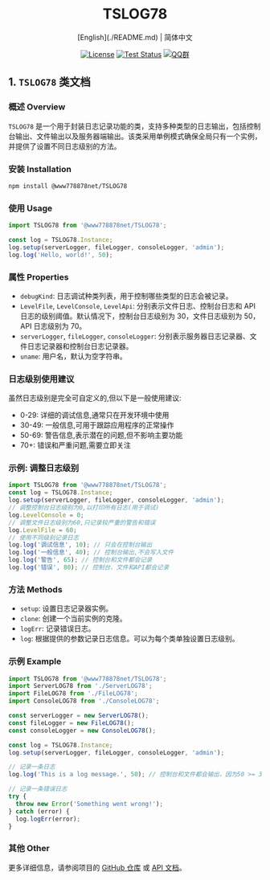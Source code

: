 
<h1 align="center">TSLOG78</h1>
<div align="center">
[English](./README.md) | 简体中文

[![License](https://img.shields.io/badge/license-Apache%202-green.svg)](https://www.apache.org/licenses/LICENSE-2.0)
[![Test Status](https://github.com/www778878net/TsLog78/actions/workflows/BuildandTest.yml/badge.svg?branch=main)](https://github.com/www778878net/TsLog78/actions/workflows/BuildandTest.yml)
[![QQ群](https://img.shields.io/badge/QQ群-323397913-blue.svg?style=flat-square&color=12b7f5&logo=qq)](https://qm.qq.com/cgi-bin/qm/qr?k=it9gUUVdBEDWiTOH21NsoRHAbE9IAzAO&jump_from=webapi&authKey=KQwSXEPwpAlzAFvanFURm0Foec9G9Dak0DmThWCexhqUFbWzlGjAFC7t0jrjdKdL)

</div>


## 1. `TSLOG78` 类文档
### 概述 Overview


`TSLOG78` 是一个用于封装日志记录功能的类，支持多种类型的日志输出，包括控制台输出、文件输出以及服务器端输出。该类采用单例模式确保全局只有一个实例，并提供了设置不同日志级别的方法。


### 安装 Installation

```bash
npm install @www778878net/TSLOG78
```

### 使用 Usage

```typescript
import TSLOG78 from '@www778878net/TSLOG78';

const log = TSLOG78.Instance;
log.setup(serverLogger, fileLogger, consoleLogger, 'admin');
log.log('Hello, world!', 50);
```

### 属性 Properties


- `debugKind`: 日志调试种类列表，用于控制哪些类型的日志会被记录。
- `LevelFile`, `LevelConsole`, `LevelApi`: 分别表示文件日志、控制台日志和 API 日志的级别阈值。默认情况下，控制台日志级别为 30，文件日志级别为 50，API 日志级别为 70。
- `serverLogger`, `fileLogger`, `consoleLogger`: 分别表示服务器日志记录器、文件日志记录器和控制台日志记录器。
- `uname`: 用户名，默认为空字符串。

### 日志级别使用建议

虽然日志级别是完全可自定义的,但以下是一般使用建议:
- 0-29: 详细的调试信息,通常只在开发环境中使用
- 30-49: 一般信息,可用于跟踪应用程序的正常操作
- 50-69: 警告信息,表示潜在的问题,但不影响主要功能
- 70+: 错误和严重问题,需要立即关注

### 示例: 调整日志级别
```typescript
import TSLOG78 from '@www778878net/TSLOG78';
const log = TSLOG78.Instance;
log.setup(serverLogger, fileLogger, consoleLogger, 'admin');
// 调整控制台日志级别为0,以打印所有日志(用于调试)
log.LevelConsole = 0;
// 调整文件日志级别为60,只记录较严重的警告和错误
log.LevelFile = 60;
// 使用不同级别记录日志
log.log('调试信息', 10); // 只会在控制台输出
log.log('一般信息', 40); // 控制台输出,不会写入文件
log.log('警告', 65); // 控制台和文件都会记录
log.log('错误', 80); // 控制台、文件和API都会记录
```

### 方法 Methods


- `setup`: 设置日志记录器实例。
- `clone`: 创建一个当前实例的克隆。
- `logErr`: 记录错误日志。
- `log`: 根据提供的参数记录日志信息。可以为每个类单独设置日志级别。


### 示例 Example

```typescript
import TSLOG78 from '@www778878net/TSLOG78';
import ServerLOG78 from './ServerLOG78';
import FileLOG78 from './FileLOG78';
import ConsoleLOG78 from './ConsoleLOG78';

const serverLogger = new ServerLOG78();
const fileLogger = new FileLOG78();
const consoleLogger = new ConsoleLOG78();

const log = TSLOG78.Instance;
log.setup(serverLogger, fileLogger, consoleLogger, 'admin');

// 记录一条日志
log.log('This is a log message.', 50); // 控制台和文件都会输出，因为50 >= 30 && 50 >= 50

// 记录一条错误日志
try {
  throw new Error('Something went wrong!');
} catch (error) {
  log.logErr(error);
}
```

### 其他 Other


更多详细信息，请参阅项目的 [GitHub 仓库](https://github.com/www778878net/TsLog78) 或 [API 文档](http://www.778878.net/docs/#/koa78/)。
